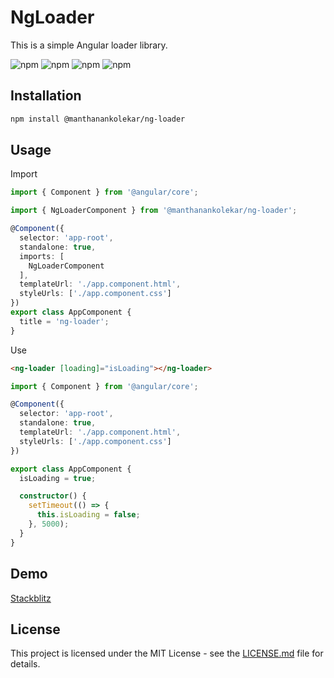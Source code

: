 # NgLoader

This is a simple Angular loader library.

![npm](https://img.shields.io/npm/dw/@manthanankolekar/ng-loader)
![npm](https://img.shields.io/npm/dm/@manthanankolekar/ng-loader)
![npm](https://img.shields.io/npm/dy/@manthanankolekar/ng-loader)
![npm](https://img.shields.io/npm/dt/@manthanankolekar/ng-loader)

## Installation

```bash
npm install @manthanankolekar/ng-loader
```

## Usage

Import

```typescript
import { Component } from '@angular/core';

import { NgLoaderComponent } from '@manthanankolekar/ng-loader';

@Component({
  selector: 'app-root',
  standalone: true,
  imports: [
    NgLoaderComponent
  ],
  templateUrl: './app.component.html',
  styleUrls: ['./app.component.css']
})
export class AppComponent {
  title = 'ng-loader';
}
```

Use

```html
<ng-loader [loading]="isLoading"></ng-loader>
```

```typescript
import { Component } from '@angular/core';

@Component({
  selector: 'app-root',
  standalone: true,
  templateUrl: './app.component.html',
  styleUrls: ['./app.component.css']
})

export class AppComponent {
  isLoading = true;

  constructor() {
    setTimeout(() => {
      this.isLoading = false;
    }, 5000);
  }
}
```

## Demo

[Stackblitz](https://stackblitz.com/edit/ng-loader-example)

## License

This project is licensed under the MIT License - see the [LICENSE.md](LICENSE.md) file for details.
